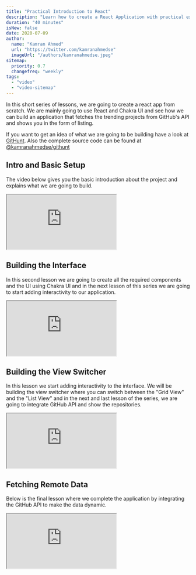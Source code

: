 ```yaml
---
title: "Practical Introduction to React"
description: "Learn how to create a React Application with practical example."
duration: "40 minutes"
isNew: false
date: 2020-07-09
author:
  name: "Kamran Ahmed"
  url: "https://twitter.com/kamranahmedse"
  imageUrl: "/authors/kamranahmedse.jpeg"
sitemap:
  priority: 0.7
  changefreq: "weekly"
tags:
  - "video"
  - "video-sitemap"
---
```


In this short series of lessons, we are going to create a react app from scratch. We are mainly going to use React and Chakra UI and see how we can build an application that fetches the trending projects from GitHub's API and shows you in the form of listing.

If you want to get an idea of what we are going to be building have a look at [GitHunt](https://kamranahmed.info/githunt). Also the complete source code can be found at [@kamranahmedse/githunt](https://github.com/kamranahmedse/githunt)

## Intro and Basic Setup
The video below gives you the basic introduction about the project and explains what we are going to build.

<iframe class="w-full aspect-video mb-5" src="https://www.youtube.com/embed/NyG7YJWJd6s" title="Practical Introduction to React Part 1"></iframe>

## Building the Interface
In this second lesson we are going to create all the required components and the UI using Chakra UI and in the next lesson of this series we are going to start adding interactivity to our application.

<iframe class="w-full aspect-video mb-5" src="https://www.youtube.com/embed/zPqzKqjtEL4" title="Practical Introduction to React Part 1"></iframe>

## Building the View Switcher
In this lesson we start adding interactivity to the interface. We will be building the view switcher where you can switch between the "Grid View" and the "List View" and in the next and last lesson of the series, we are going to integrate GitHub API and show the repositories.

<iframe class="w-full aspect-video mb-5" src="https://www.youtube.com/embed/EYzPJsJwjFg" title="Practical Introduction to React Part 1"></iframe>

## Fetching Remote Data

Below is the final lesson where we complete the application by integrating the GitHub API to make the data dynamic.

<iframe class="w-full aspect-video mb-5" src="https://www.youtube.com/embed/G2IbP9B_4PU" title="Practical Introduction to React Part 1"></iframe>
